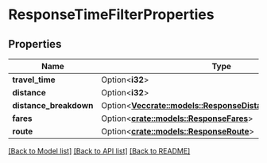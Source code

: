 # ResponseTimeFilterProperties

## Properties

Name | Type | Description | Notes
------------ | ------------- | ------------- | -------------
**travel_time** | Option<**i32**> |  | [optional]
**distance** | Option<**i32**> |  | [optional]
**distance_breakdown** | Option<[**Vec<crate::models::ResponseDistanceBreakdownItem>**](ResponseDistanceBreakdownItem.md)> |  | [optional]
**fares** | Option<[**crate::models::ResponseFares**](ResponseFares.md)> |  | [optional]
**route** | Option<[**crate::models::ResponseRoute**](ResponseRoute.md)> |  | [optional]

[[Back to Model list]](../README.md#documentation-for-models) [[Back to API list]](../README.md#documentation-for-api-endpoints) [[Back to README]](../README.md)


